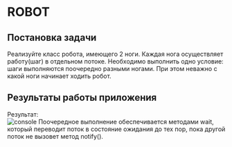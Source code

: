 # ROBOT
## Постановка задачи
Реализуйте класс робота, имеющего 2 ноги. Каждая нога осуществляет работу(шаг) в отдельном потоке.
Необходимо выполнить одно условие: шаги выполняются поочередно разными ногами. При этом неважно
с какой ноги начинает ходить робот.

## Результаты работы приложения
Результат:<br/>![console](./resources/robotRes.jpeg)
Поочередное выполнение обеспечивается методами wait, который переводит поток в состояние ожидания 
до тех пор, пока другой поток не вызовет метод notify().
